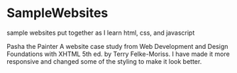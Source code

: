 # SampleWebsites
sample websites put together as I learn html, css, and javascript

Pasha the Painter
A website case study from Web Development and Design Foundations with XHTML 5th ed. by Terry Felke-Moriss.
I have made it more responsive and changed some of the styling to make it look better. 
